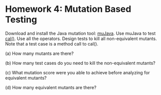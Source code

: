 # Homework 4: Mutation Based Testing

Download and install the Java mutation tool: [muJava](https://cs.gmu.edu/~offutt/mujava/). Use muJava to test [cal()](https://cs.gmu.edu/~offutt/softwaretest/java/Cal.java). Use all the operators. Design tests to kill all non-equivalent mutants. Note that a test case is a method call to cal().

(a) How many mutants are there?

(b) How many test cases do you need to kill the non-equivalent mutants?

(c) What mutation score were you able to achieve before analyzing for equivalent mutants?

(d) How many equivalent mutants are there?
